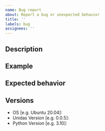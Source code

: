 ```yaml
---
name: Bug report
about: Report a bug or unexpected behavior
title: ''
labels: bug
assignees: ''
---
```


## Description
<!--
Provide a clear description of the issue.
-->

## Example
<!--
Include a short example that reproduces the issue, if applicable. If you can share the data file that will be very helpful.
-->

## Expected behavior
<!--
Describe the expected behavior, if applicable.
-->

## Versions
 - OS [e.g. Ubuntu 20.04]:
 - Unidas Version [e.g. 0.0.5]:
 - Python Version [e.g. 3.10]:

